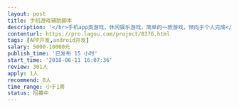 ```yaml
---                
layout: post       
title: 手机游戏辅助脚本           
description: '</br>手机app类游戏，休闲娱乐游戏，简单的一款游戏，倾向于个人完成</br>'     
contenturl: https://pro.lagou.com/project/8376.html      
tags: [APP开发,android开发]            
salary: 5000-10000元          
publish_time: '已发布 15 小时'         
start_time: '2018-06-11 16:07:36'           
review: 301人                   
apply: 1人                   
recommend: 0人                   
time_range: 小于1周              
status: 招募中                  
---                 
```


